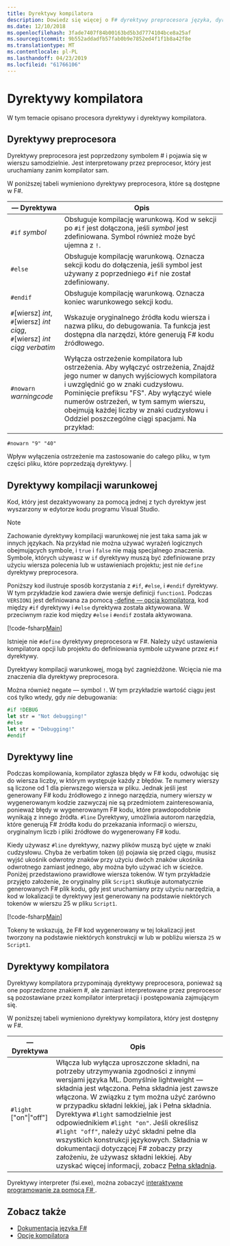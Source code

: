```yaml
---
title: Dyrektywy kompilatora
description: Dowiedz się więcej o F# dyrektywy preprocesora języka, dyrektywy kompilacji warunkowej, dyrektywy line i dyrektywy kompilatora.
ms.date: 12/10/2018
ms.openlocfilehash: 3fade7407f84b00163bd5b3d7774104bce8a25af
ms.sourcegitcommit: 9b552addadfb57fab0b9e7852ed4f1f1b8a42f8e
ms.translationtype: MT
ms.contentlocale: pl-PL
ms.lasthandoff: 04/23/2019
ms.locfileid: "61766106"
---
```

# <a name="compiler-directives"></a>Dyrektywy kompilatora

W tym temacie opisano procesora dyrektywy i dyrektywy kompilatora.

## <a name="preprocessor-directives"></a>Dyrektywy preprocesora

Dyrektywy preprocesora jest poprzedzony symbolem # i pojawia się w wierszu samodzielnie. Jest interpretowany przez preprocesor, który jest uruchamiany zanim kompilator sam.

W poniższej tabeli wymieniono dyrektywy preprocesora, które są dostępne w F#.

|— Dyrektywa|Opis|
|---------|-----------|
|`#if` *symbol*|Obsługuje kompilację warunkową. Kod w sekcji po `#if` jest dołączona, jeśli *symbol* jest zdefiniowana. Symbol również może być ujemna z `!`.|
|`#else`|Obsługuje kompilację warunkową. Oznacza sekcji kodu do dołączenia, jeśli symbol jest używany z poprzedniego `#if` nie został zdefiniowany.|
|`#endif`|Obsługuje kompilację warunkową. Oznacza koniec warunkowego sekcji kodu.|
|`#`[wiersz] *int*,<br/>`#`[wiersz] *int* *ciąg*,<br/>`#`[wiersz] *int* *ciąg verbatim*|Wskazuje oryginalnego źródła kodu wiersza i nazwa pliku, do debugowania. Ta funkcja jest dostępna dla narzędzi, które generują F# kodu źródłowego.|
|`#nowarn` *warningcode*|Wyłącza ostrzeżenie kompilatora lub ostrzeżenia. Aby wyłączyć ostrzeżenia, Znajdź jego numer w danych wyjściowych kompilatora i uwzględnić go w znaki cudzysłowu. Pominięcie prefiksu "FS". Aby wyłączyć wiele numerów ostrzeżeń, w tym samym wierszu, obejmują każdej liczby w znaki cudzysłowu i Oddziel poszczególne ciągi spacjami. Na przykład:

`#nowarn "9" "40"`

Wpływ wyłączenia ostrzeżenie ma zastosowanie do całego pliku, w tym części pliku, które poprzedzają dyrektywy. |

## <a name="conditional-compilation-directives"></a>Dyrektywy kompilacji warunkowej

Kod, który jest dezaktywowany za pomocą jednej z tych dyrektyw jest wyszarzony w edytorze kodu programu Visual Studio.

> [!NOTE]
> Zachowanie dyrektywy kompilacji warunkowej nie jest taka sama jak w innych językach. Na przykład nie można używać wyrażeń logicznych obejmujących symbole, i `true` i `false` nie mają specjalnego znaczenia. Symbole, których używasz w `if` dyrektywy muszą być zdefiniowane przy użyciu wiersza polecenia lub w ustawieniach projektu; jest nie `define` dyrektywy preprocesora.

Poniższy kod ilustruje sposób korzystania z `#if`, `#else`, i `#endif` dyrektywy. W tym przykładzie kod zawiera dwie wersje definicji `function1`. Podczas `VERSION1` jest definiowana za pomocą [-define — opcja kompilatora](https://msdn.microsoft.com/library/434394ae-0d4a-459c-a684-bffede519a04), kod między `#if` dyrektywy i `#else` dyrektywa została aktywowana. W przeciwnym razie kod między `#else` i `#endif` została aktywowana.

[!code-fsharp[Main](../../../samples/snippets/fsharp/lang-ref-2/snippet7301.fs)]

Istnieje nie `#define` dyrektywy preprocesora w F#. Należy użyć ustawienia kompilatora opcji lub projektu do definiowania symbole używane przez `#if` dyrektywy.

Dyrektywy kompilacji warunkowej, mogą być zagnieżdżone. Wcięcia nie ma znaczenia dla dyrektywy preprocesora.

Można również negate — symbol `!`. W tym przykładzie wartość ciągu jest coś tylko wtedy, gdy _nie_ debugowania:

```fsharp
#if !DEBUG
let str = "Not debugging!"
#else
let str = "Debugging!"
#endif
```

## <a name="line-directives"></a>Dyrektywy line

Podczas kompilowania, kompilator zgłasza błędy w F# kodu, odwołując się do wiersza liczby, w którym występuje każdy z błędów. Te numery wierszy są liczone od 1 dla pierwszego wiersza w pliku. Jednak jeśli jest generowany F# kodu źródłowego z innego narzędzia, numery wierszy w wygenerowanym kodzie zazwyczaj nie są przedmiotem zainteresowania, ponieważ błędy w wygenerowanym F# kodu, które prawdopodobnie wynikają z innego źródła. `#line` Dyrektywy, umożliwia autorom narzędzia, które generują F# źródła kodu do przekazania informacji o wierszu, oryginalnym liczb i pliki źródłowe do wygenerowany F# kodu.

Kiedy używasz `#line` dyrektywy, nazwy plików muszą być ujęte w znaki cudzysłowu. Chyba że verbatim token (`@`) pojawia się przed ciągu, musisz wyjść ukośnik odwrotny znaków przy użyciu dwóch znaków ukośnika odwrotnego zamiast jednego, aby można było używać ich w ścieżce. Poniżej przedstawiono prawidłowe wiersza tokenów. W tym przykładzie przyjęto założenie, że oryginalny plik `Script1` skutkuje automatycznie generowanych F# plik kodu, gdy jest uruchamiany przy użyciu narzędzia, a kod w lokalizacji te dyrektywy jest generowany na podstawie niektórych tokenów w wierszu 25 w pliku `Script1`.

[!code-fsharp[Main](../../../samples/snippets/fsharp/lang-ref-2/snippet7303.fs)]

Tokeny te wskazują, że F# kod wygenerowany w tej lokalizacji jest tworzony na podstawie niektórych konstrukcji w lub w pobliżu wiersza `25` w `Script1`.

## <a name="compiler-directives"></a>Dyrektywy kompilatora

Dyrektywy kompilatora przypominają dyrektywy preprocesora, ponieważ są one poprzedzone znakiem #, ale zamiast interpretowane przez preprocesor są pozostawiane przez kompilator interpretacji i postępowania zajmującym się.

W poniższej tabeli wymieniono dyrektywy kompilatora, który jest dostępny w F#.

|— Dyrektywa|Opis|
|---------|-----------|
|`#light` ["on"&#124;"off"]|Włącza lub wyłącza uproszczone składni, na potrzeby utrzymywania zgodności z innymi wersjami języka ML. Domyślnie lightweight — składnia jest włączona. Pełna składnia jest zawsze włączona. W związku z tym można użyć zarówno w przypadku składni lekkiej, jak i Pełna składnia. Dyrektywa `#light` samodzielnie jest odpowiednikiem `#light "on"`. Jeśli określisz `#light "off"`, należy użyć składni pełne dla wszystkich konstrukcji językowych. Składnia w dokumentacji dotyczącej F# zobaczy przy założeniu, że używasz składni lekkiej. Aby uzyskać więcej informacji, zobacz [Pełna składnia](verbose-syntax.md).|

Dyrektywy interpreter (fsi.exe), można zobaczyć [interaktywne programowanie za pomocą F# ](../tutorials/fsharp-interactive/index.md).

## <a name="see-also"></a>Zobacz także

- [Dokumentacja języka F#](index.md)
- [Opcje kompilatora](compiler-options.md)